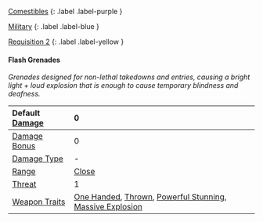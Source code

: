 
[Comestibles](Game/Core/Comestibles)
{: .label .label-purple }

[Military](Game/Military)
{: .label .label-blue }

[Requisition 2](Game/Deployment#Requisition)
{: .label .label-yellow }
#### Flash Grenades
*Grenades designed for non-lethal takedowns and entries, causing a bright light + loud explosion that is enough to cause temporary blindness and deafness.*

| Default [Damage](Core/Weapons#Calculating%20Damage) | 0 |
| :--- | :--- |
| [Damage Bonus](Game/Core/Weapons#Damage%20Bonus) | 0 |
| [Damage Type](Core/Weapons#Damage%20Type) | - |
| [Range](Core/Weapons#Range) | [Close](Game/Core/Movement#Close) |
| [Threat](Core/Weapons#Threat) | 1 |
| [Weapon Traits](Core/Weapon-Traits) | [One Handed](Game/Core/Weapon-Traits#One%20Handed), [Thrown](Game/Core/Weapon-Traits#Thrown), [Powerful Stunning](Game/Core/Weapon-Traits#Powerful%20Stunning), [Massive Explosion](Game/Core/Weapon-Traits#Massive%20Explosion) |
